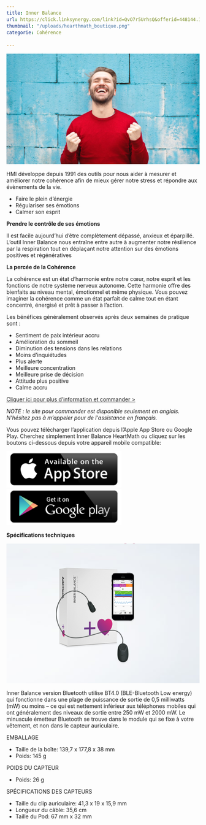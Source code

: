 ```yaml
---
title: Inner Balance
url: https://click.linksynergy.com/link?id=QvO7r5UrhsQ&offerid=448144.11732971798&type=2&murl=http%3A%2F%2Fstore.heartmath.com%2Finnerbalance
thumbnail: "/uploads/hearthmath_boutique.png"
categorie: Cohérence

---
```

![Smile](/uploads/bruce-mars-cropped.png)

HMI développe depuis 1991 des outils pour nous aider à mesurer et améliorer notre cohérence afin de mieux gérer notre stress et répondre aux évènements de la vie.

* Faire le plein d’énergie
* Régulariser ses émotions
* Calmer son esprit

**Prendre le contrôle de ses émotions**

Il est facile aujourd’hui d’être complètement dépassé, anxieux et éparpillé. L’outil Inner Balance nous entraîne entre autre à augmenter notre résilience par la respiration tout en déplaçant notre attention sur des émotions positives et régénératives

**La percée de la Cohérence**

La cohérence est un état d’harmonie entre notre cœur, notre esprit et les fonctions de notre système nerveux autonome. Cette harmonie offre des bienfaits au niveau mental, émotionnel et même physique. Vous pouvez imaginer la cohérence comme un état parfait de calme tout en étant concentré, énergisé et prêt à passer à l’action.

Les bénéfices généralement observés après deux semaines de pratique sont :

* Sentiment de paix intérieur accru
* Amélioration du sommeil
* Diminution des tensions dans les relations
* Moins d’inquiétudes
* Plus alerte
* Meilleure concentration
* Meilleure prise de décision
* Attitude plus positive
* Calme accru

[Cliquer ici pour plus d’information et commander >](https://click.linksynergy.com/link?id=QvO7r5UrhsQ&offerid=448144.11732971798&type=2&murl=http%3A%2F%2Fstore.heartmath.com%2Finnerbalance)

_NOTE : le site pour commander est disponible seulement en anglais. N’hésitez pas à m’appeler pour de l'assistance en français._

Vous pouvez télécharger l’application depuis l’Apple App Store ou Google Play. Cherchez simplement Inner Balance HeartMath ou cliquez sur les boutons ci-dessous depuis votre appareil mobile compatible:

[![App Store](/uploads/app-store.png)](https://itunes.apple.com/fr/app/inner-balance/id569278747?mt=8)
[![Play Store](/uploads/googleplay.png)](https://play.google.com/store/apps/details?id=com.heartmath.innerbalance)

**Spécifications techniques**

![Inner Balance](/uploads/hearthmath_boutique.png)

Inner Balance version Bluetooth utilise BT4.0 (BLE-Bluetooth Low energy) qui fonctionne dans une plage de puissance de sortie de 0,5 milliwatts (mW) ou moins – ce qui est nettement inférieur aux téléphones mobiles qui ont généralement des niveaux de sortie entre 250 mW et 2000 mW. Le minuscule émetteur Bluetooth se trouve dans le module qui se fixe à votre vêtement, et non dans le capteur auriculaire.

EMBALLAGE

* Taille de la boîte: 139,7 x 177,8 x 38 mm
* Poids: 145 g

POIDS DU CAPTEUR

* Poids: 26 g

SPÉCIFICATIONS DES CAPTEURS

* Taille du clip auriculaire: 41,3 x 19 x 15,9 mm
* Longueur du câble: 35,6 cm
* Taille du Pod: 67 mm x 32 mm